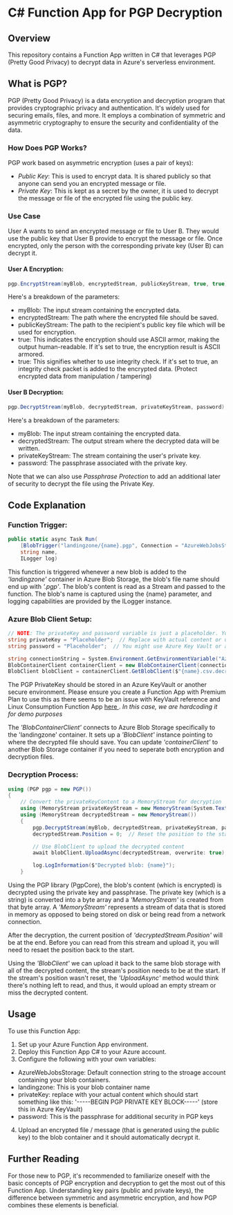 # C# Function App for PGP Decryption

## Overview

This repository contains a Function App written in C# that leverages PGP (Pretty Good Privacy) to decrypt data in Azure's serverless environment. 

## What is PGP?

PGP (Pretty Good Privacy) is a data encryption and decryption program that provides cryptographic privacy and authentication. It's widely used for securing emails, files, and more. It employs a combination of symmetric and asymmetric cryptography to ensure the security and confidentiality of the data.


### How Does PGP Works? 

PGP work based on asymmetric encryption (uses a pair of keys):

- *Public Key*: This is used to encrypt data. It is shared publicly so that anyone can send you an encrypted message or file.
- *Private Key*: This is kept as a secret by the owner, it is used to decrypt the message or file of the encrypted file using the public key. 


### Use Case

User A wants to send an encrypted message or file to User B. They would use the public key that User B provide to encrypt the message or file. Once encrypted, only the person with the corresponding private key (User B) can decrypt it. 

#### User A Encryption: 
```csharp
pgp.EncryptStream(myBlob, encryptedStream, publicKeyStream, true, true);
```
Here's a breakdown of the parameters:

- myBlob: The input stream containing the encrypted data.
- encryptedStream: The path where the encrypted file should be saved.
- publicKeyStream: The path to the recipient's public key file which will be used for encryption.
- true: This indicates the encryption should use ASCII armor, making the output human-readable. If it's set to true, the encryption result is ASCII armored.
- true: This signifies whether to use integrity check. If it's set to true, an integrity check packet is added to the encrypted data. (Protect encrypted data from manipulation / tampering)

#### User B Decryption: 
```csharp
pgp.DecryptStream(myBlob, decryptedStream, privateKeyStream, password);
```

Here's a breakdown of the parameters:

- myBlob: The input stream containing the encrypted data.
- decryptedStream: The output stream where the decrypted data will be written.
- privateKeyStream: The stream containing the user's private key.
- password: The passphrase associated with the private key.


Note that we can also use *Passphrase Protection* to add an additional later of security to decrypt the file using the Private Key. 

## Code Explanation

### Function Trigger:

```csharp
public static async Task Run(
    [BlobTrigger("landingzone/{name}.pgp", Connection = "AzureWebJobsStorage")] Stream myBlob,
    string name,
    ILogger log)
```

This function is triggered whenever a new blob is added to the *'landingzone'* container in Azure Blob Storage, the blob's file name should end up with *'.pgp'*. The blob's content is read as a Stream and passed to the function. The blob's name is captured using the {name} parameter, and logging capabilities are provided by the ILogger instance.

### Azure Blob Client Setup:

```csharp
// NOTE: The privateKey and password variable is just a placeholder. You'd ideally get this from a secure source like Azure Key Vault.
string privateKey = "Placeholder";  // Replace with actual content or use Azure Key Vault.
string password = "Placeholder";  // You might use Azure Key Vault or another secure mechanism for this too.

string connectionString = System.Environment.GetEnvironmentVariable("AzureWebJobsStorage");
BlobContainerClient containerClient = new BlobContainerClient(connectionString, "landingzone");
BlobClient blobClient = containerClient.GetBlobClient($"{name}.csv.decrypted");
```

The PGP PrivateKey should be stored in an Azure KeyVault or another secure environment. Please ensure you create a Function App with Premium Plan to use this as there seems to be an issue with KeyVault reference and Linux Consumption Function App  <a href = "https://github.com/Azure/Azure-Functions/issues/2248"> here </a>.  *In this case, we are hardcoding it for demo purposes* 

The *'BlobContainerClient'* connects to Azure Blob Storage specifically to the 'landingzone' container. It sets up a *'BlobClient'* instance pointing to where the decrypted file should save. You can update *'containerClient'* to another Blob Storage container if you need to seperate both encryption and decryption files.

### Decryption Process:

```csharp
using (PGP pgp = new PGP())
{
    // Convert the privateKeyContent to a MemoryStream for decryption
    using (MemoryStream privateKeyStream = new MemoryStream(System.Text.Encoding.UTF8.GetBytes(privateKey)))
    using (MemoryStream decryptedStream = new MemoryStream())
    {
        pgp.DecryptStream(myBlob, decryptedStream, privateKeyStream, password);
        decryptedStream.Position = 0;  // Reset the position to the start of the stream for uploading

        // Use BlobClient to upload the decrypted content
        await blobClient.UploadAsync(decryptedStream, overwrite: true);

        log.LogInformation($"Decrypted blob: {name}");
    }
```
Using the PGP library (PgpCore), the blob's content (which is encrypted) is decrypted using the private key and passphrase. The private key (which is a string) is converted into a byte array and a *'MemoryStream'* is created from that byte array. A *'MemoryStream'* represents a stream of data that is stored in memory as opposed to being stored on disk or being read from a network connection.

After the decryption, the current position of *'decryptedStream.Position'* will be at the end. Before you can read from this stream and upload it, you will need to resaet the position back to the start. 

Using the *'BlobClient'* we can upload it back to the same blob storage with all of the decrypted content, the stream's position needs to be at the start. If the stream's position wasn't reset, the *'UploadAsync'* method would think there's nothing left to read, and thus, it would upload an empty stream or miss the decrypted content.

## Usage
To use this Function App:

1. Set up your Azure Function App environment.
2. Deploy this Function App C# to your Azure account.
3. Configure the following with your own variables:

- AzureWebJobsStorage: Default connection string to the stroage account containing your blob containers.
- landingzone: This is your blob container name
- privateKey: replace with your actual content which should start something like this: '-----BEGIN PGP PRIVATE KEY BLOCK-----' (store this in Azure KeyVault)
- password: This is the passphrase for additional security in PGP keys

4. Upload an encrypted file / message (that is generated using the public key) to the blob container and it should automatically decrypt it. 

## Further Reading
For those new to PGP, it's recommended to familiarize oneself with the basic concepts of PGP encryption and decryption to get the most out of this Function App. Understanding key pairs (public and private keys), the difference between symmetric and asymmetric encryption, and how PGP combines these elements is beneficial.